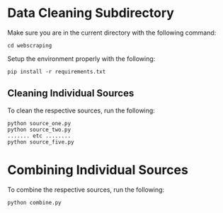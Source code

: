 # Data Cleaning Subdirectory

Make sure you are in the current directory with the following command: 
```
cd webscraping
```

Setup the environment properly with the following:
```
pip install -r requirements.txt
```

## Cleaning Individual Sources
To clean the respective sources, run the following:
```
python source_one.py
python source_two.py
....... etc ........
python source_five.py
```

# Combining Individual Sources
To combine the respective sources, run the following:
```
python combine.py
```